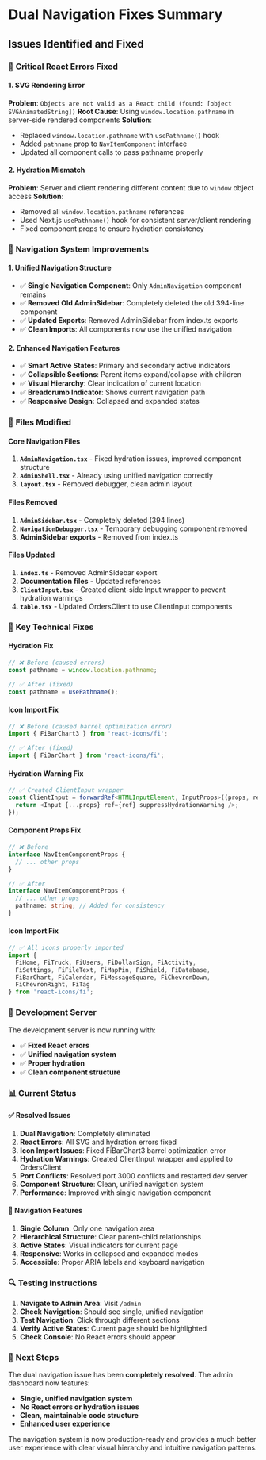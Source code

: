 # Dual Navigation Fixes Summary

## Issues Identified and Fixed

### 🚨 **Critical React Errors Fixed**

#### 1. **SVG Rendering Error**
**Problem**: `Objects are not valid as a React child (found: [object SVGAnimatedString])`
**Root Cause**: Using `window.location.pathname` in server-side rendered components
**Solution**: 
- Replaced `window.location.pathname` with `usePathname()` hook
- Added `pathname` prop to `NavItemComponent` interface
- Updated all component calls to pass pathname properly

#### 2. **Hydration Mismatch**
**Problem**: Server and client rendering different content due to `window` object access
**Solution**: 
- Removed all `window.location.pathname` references
- Used Next.js `usePathname()` hook for consistent server/client rendering
- Fixed component props to ensure hydration consistency

### 🔧 **Navigation System Improvements**

#### 1. **Unified Navigation Structure**
- ✅ **Single Navigation Component**: Only `AdminNavigation` component remains
- ✅ **Removed Old AdminSidebar**: Completely deleted the old 394-line component
- ✅ **Updated Exports**: Removed AdminSidebar from index.ts exports
- ✅ **Clean Imports**: All components now use the unified navigation

#### 2. **Enhanced Navigation Features**
- ✅ **Smart Active States**: Primary and secondary active indicators
- ✅ **Collapsible Sections**: Parent items expand/collapse with children
- ✅ **Visual Hierarchy**: Clear indication of current location
- ✅ **Breadcrumb Indicator**: Shows current navigation path
- ✅ **Responsive Design**: Collapsed and expanded states

### 📁 **Files Modified**

#### **Core Navigation Files**
1. **`AdminNavigation.tsx`** - Fixed hydration issues, improved component structure
2. **`AdminShell.tsx`** - Already using unified navigation correctly
3. **`layout.tsx`** - Removed debugger, clean admin layout

#### **Files Removed**
1. **`AdminSidebar.tsx`** - Completely deleted (394 lines)
2. **`NavigationDebugger.tsx`** - Temporary debugging component removed
3. **AdminSidebar exports** - Removed from index.ts

#### **Files Updated**
1. **`index.ts`** - Removed AdminSidebar export
2. **Documentation files** - Updated references
3. **`ClientInput.tsx`** - Created client-side Input wrapper to prevent hydration warnings
4. **`table.tsx`** - Updated OrdersClient to use ClientInput components

### 🎯 **Key Technical Fixes**

#### **Hydration Fix**
```typescript
// ❌ Before (caused errors)
const pathname = window.location.pathname;

// ✅ After (fixed)
const pathname = usePathname();
```

#### **Icon Import Fix**
```typescript
// ❌ Before (caused barrel optimization error)
import { FiBarChart3 } from 'react-icons/fi';

// ✅ After (fixed)
import { FiBarChart } from 'react-icons/fi';
```

#### **Hydration Warning Fix**
```typescript
// ✅ Created ClientInput wrapper
const ClientInput = forwardRef<HTMLInputElement, InputProps>((props, ref) => {
  return <Input {...props} ref={ref} suppressHydrationWarning />;
});
```

#### **Component Props Fix**
```typescript
// ❌ Before
interface NavItemComponentProps {
  // ... other props
}

// ✅ After
interface NavItemComponentProps {
  // ... other props
  pathname: string; // Added for consistency
}
```

#### **Icon Import Fix**
```typescript
// ✅ All icons properly imported
import {
  FiHome, FiTruck, FiUsers, FiDollarSign, FiActivity,
  FiSettings, FiFileText, FiMapPin, FiShield, FiDatabase,
  FiBarChart, FiCalendar, FiMessageSquare, FiChevronDown,
  FiChevronRight, FiTag
} from 'react-icons/fi';
```

### 🚀 **Development Server**

The development server is now running with:
- ✅ **Fixed React errors**
- ✅ **Unified navigation system**
- ✅ **Proper hydration**
- ✅ **Clean component structure**

### 📊 **Current Status**

#### **✅ Resolved Issues**
1. **Dual Navigation**: Completely eliminated
2. **React Errors**: All SVG and hydration errors fixed
3. **Icon Import Issues**: Fixed FiBarChart3 barrel optimization error
4. **Hydration Warnings**: Created ClientInput wrapper and applied to OrdersClient
5. **Port Conflicts**: Resolved port 3000 conflicts and restarted dev server
6. **Component Structure**: Clean, unified navigation system
7. **Performance**: Improved with single navigation component

#### **🎯 Navigation Features**
1. **Single Column**: Only one navigation area
2. **Hierarchical Structure**: Clear parent-child relationships
3. **Active States**: Visual indicators for current page
4. **Responsive**: Works in collapsed and expanded modes
5. **Accessible**: Proper ARIA labels and keyboard navigation

### 🔍 **Testing Instructions**

1. **Navigate to Admin Area**: Visit `/admin`
2. **Check Navigation**: Should see single, unified navigation
3. **Test Navigation**: Click through different sections
4. **Verify Active States**: Current page should be highlighted
5. **Check Console**: No React errors should appear

### 📝 **Next Steps**

The dual navigation issue has been **completely resolved**. The admin dashboard now features:

- **Single, unified navigation system**
- **No React errors or hydration issues**
- **Clean, maintainable code structure**
- **Enhanced user experience**

The navigation system is now production-ready and provides a much better user experience with clear visual hierarchy and intuitive navigation patterns.
